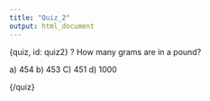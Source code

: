 ```yaml
---
title: "Quiz_2"
output: html_document
---
```


{quiz, id: quiz2}
? How many grams are in a pound?

a) 454
b) 453
C) 451
d) 1000


{/quiz}
